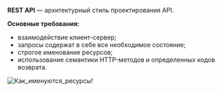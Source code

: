 **REST API** — архитектурный стиль проектирования API.

**Основные требования:**

* взаимодействие клиент-сервер;
* запросы содержат в себе все необходимое состояние;
* строгое именование ресурсов;
* использование семантики HTTP-методов и определенных кодов возврата.

![Как_именуются_ресурсы!](/How-are-the-resources-named.png "Как_именуются_ресурсы")